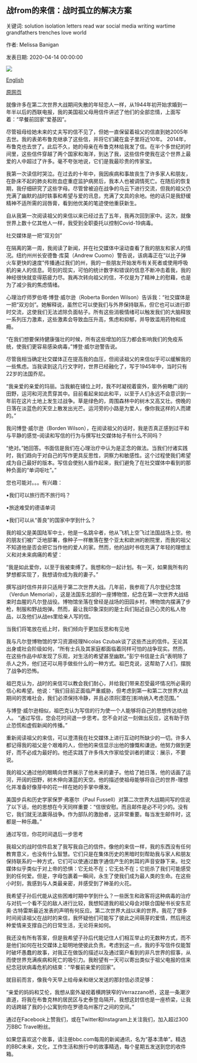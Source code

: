 ## 战from的来信：战时孤立的解决方案

关键词: solution isolation letters read war social media writing wartime grandfathers trenches love world

作者: Melissa Banigan

发表日期: 2020-04-14 00:00:00

![](https://ichef.bbci.co.uk/wwfeatures/live/624_351/images/live/p0/89/f9/p089f98z.jpg)

[English](Letters%20from%20the%20trenches%3A%20A%20wartime%20solution%20to%20isolation.md)

[原网页](https://www.bbc.com/travel/story/20200414-how-letter-writing-can-bring-us-together-in-tough-times)

就像许多在第二次世界大战期间失散的年轻恋人一样，从1944年初开始求婚到一年半以后的西联电报，我的美国祖父母用信件讲述了他们的全部恋情，上面写着：“早餐前回家”爱基因”。

尽管祖母给她未来的丈夫写的信不见了，但她一直保留着祖父的信直到她2005年去世。我的表弟布鲁克继承了这些信，并将它们藏在盒子里将近10年。 2014年，布鲁克也去世了。此后不久，她的母亲在布鲁克林给我发了信。在半个多世纪的时间里，这些信件穿越了两个国家和海洋，到达了我，这些信件使我在这个世界上最爱的人中超过了许多。毫不夸张地说，它们是我最珍贵的传家宝。

我第一次读信时哭泣。在过去的十年中，我因疾病和事故丧生了许多家人和朋友，在卧床不起的肺炎和败血症重症监护病房后，我本人也被调情死亡。在随后的恢复期，我仔细研究了这些字母。尽管曾被迫在战争的乌云下进行交流，但我的祖父仍充满了幽默的战时轶事和希望与爱的讯息，充满了文具的余地。他的话只是我舒缓精神不适所需的润唇膏，看到他优美的笔迹使他重获新生。

自从我第一次阅读祖父的来信以来已经过去了五年，我再次回到家中。这次，就像世界上数十亿其他人一样，我受到全职委托以控制Covid-19病毒。

社交媒体是一把“双刃剑”

在隔离的第一周，我阅读了新闻，并在社交媒体中滚动查看了我的朋友和家人的情况。纽约州州长安德鲁·库莫（Andrew Cuomo）警告说，该病毒正在“以比子弹火车更快的速度”传播通过我们的州，我的一些朋友开始发布有关死者或使用呼吸机的亲人的信息。苛刻的现实，可怕的统计数字和错误的信息不断冲击着我，我的神经很快就变得筋疲力尽。我再次转向祖父的信，不仅是为了精神上的慰藉，也是为了减少我的焦虑情绪。

心理治疗师罗伯塔·博登·威尔逊（Roberta Borden Wilson）告诉我：“社交媒体是一把“双刃剑”。她解释说，虽然它可以使我们与外界保持联系，但它也可以进行即时交流，这使我们无法滤除负面帖子。所有这些消极情绪可以触发我们的大脑释放一系列压力激素，这些激素会导致血压升高，焦虑和抑郁，并导致滥用药物和成瘾。

“在我们想要保持健康强壮的时候，所有这些增加的压力都会影响我们的免疫系统，使我们更容易感染病毒，”博登·威尔逊警告说。

尽管我相当确定社交媒体正在提高我的血压，但阅读祖父的来信似乎可以缓解我的一些焦虑。当我读到这几行文字时，世界已经融化了，写于1945年中，当时只有22岁的法国乔尼。

“我亲爱的亲爱的玛丽。当我躺在铺位上时，我不时凝视着窗外，窗外俯瞰广阔的田野，运河和河流贯穿其中。目前看起来如此和平，以至于人们永远不会意识到一年前在这片土地上发生过战争。草是绿色的，周围森林中的树木又高又壮。傍晚的日落在淡蓝色的天空上散发出光芒。运河旁的小路是为爱人，像你我这样的人而建的。”

我问博登·威尔逊（Borden Wilson），在阅读祖父的话时，我是否真正感到过平和与平静的感觉–阅读和写信的行为与撰写社交媒体帖子有什么不同吗？

“绝对。”她回答。书面信是我们在心理治疗中认为是正念的做法。当我们付诸实践时，我们趋向于对自己的写作更具反思性，洞察力和敏感性。这个过程使我们希望成为自己最好的版本。写信会使别人振作起来，我们避免了在社交媒体中看到的那种负面的“单词呕吐”。”

您也可能对。。。有兴趣：

•我们可以旅行而不旅行吗？

•旅途难受的德语单词

•我们可以从“善良”的国家中学到什么？

我的祖父是美国陆军中士，他是一名跳伞者，他从飞机上空飞过法国战场上空。他的朋友们被广泛地部署，像种子一样散落在整个亚太和欧洲的剧院里，而我的祖父不知道他是否会把它当作他的爱人的家。然而，他的战时书信充满了年轻的理想主义和对未来病痛的希望：

“我是如此爱你，以至于我被束缚了。我想和你一起计划。有一天，如果我所有的梦想都实现了，我想请你成为我的妻子。”

撰写战时信件并非只适用于第二次世界大战。几年前，我参观了凡尔登纪念馆（Verdun Memorial），这是法国东北部的一座博物馆，纪念在第一次世界大战结束时血腥的凡尔登战役。博物馆坐落在曾经是战场的田园乡村，博物馆内摆满了步枪，制服和野战炮弹。然而，最让我印象深刻的是士兵们贴近自己心灵的私人物品，以及他们从战es里给亲人写的信。

当我们将笔放在纸上时，我们倾向于更加反思和有见地

我与凡尔登博物馆的学习资源经理Nicolas Czubak谈了这些杰出的信件。无论其出身或社会阶级如何，“所有士兵及其家庭都面临着同样可怕的战争现实。然而，在这些作品中却发现了乐观，对生活的希望甚至幽默。”彭宁书信是士兵“表明除了杀人之外，他们还可以用手做些什么的一种方式。祖巴克说，这帮助了人们，摆脱了战争的恐怖。

祖巴克认为，战时的来信可以教会我们耐心，并给我们带来忍受最坏情况所必需的信心和希望。他说：“我们目前正面临严重威胁，但考虑到第一和第二次世界大战期间的苦难社会，我们必须保持冷静，并且必须将[潜在]影响纳入考虑范围。”

与博登·威尔逊相似，祖巴克认为写信的行为使一个人能够将自己的思想传达给他人。 “通过写信，您会花时间退一步思考。您不会对这一刻做出反应，这有助于防止恐慌和虚假新闻的传播。”

重新阅读祖父的来信，可以澄清我在社交媒体上进行互动时所缺少的一切。许多人都记得我的祖父是个艰难的人，但他的来信显示出他的慷慨和谦逊。他努力做到更好，而不必成为最好的。他还实践了许多伟大作家给受训者的建议：展示，不要说。

我的祖父通过他的眼睛向世界展示了他未来的妻子。他给了她日落，他的话画了运河，开阔的田野，树木伸向湛蓝的天空。他的描述使祖母能够将自己的世界-理想化并准备好像芽中的花一样在她的手掌中爆发。

美国步兵和历史学家保罗·弗塞尔（Paul Fussell）对第二次世界大战期间写的信说了以下话，他的思想在今天同样重要：“信很安慰。而且邮件是必不可少的。没有它，我们就无法赢得战争。作为部队的激励者，这非常重要。每当发生邮件时，这都是一种乐趣。”

通过写信，你花时间退后一步思考

我祖父的战时信件启发了我写我自己的信件。像他的来信一样，我的东西没有任何教育意义，也没有什么智慧。它们只是在集体历史的黑暗时刻帮助我与家人和朋友保持联系的一种方式，它们可以使通过数字通信产生的刺耳的声音安静下来。社交媒体似乎类似于对上帝的恐惧：它无处不在；它无处不在；它扼杀了我们可能感受到的任何爱。但是，字母包裹着一瞬间，永生了使我们成为最人类的生命。在这些小时刻，我感到与人类最亲密，并感受到了神圣的火花。

我希望子孙后代能从这些困难时期中学到什么？一些医生和政客将这种病毒的治疗与对抗一个看不见的敌人进行比较，我想知道我的祖父母会对联合国秘书长安东尼奥·古特雷斯最近发表的声明有何反应。第二次世界大战以来的世界。我花了很多时间阅读祖父在战时的来信，我怀疑他们可能写了彼此之间萌芽的爱情，然后用这种爱情来支撑自己的日常生活，无论将来如何。

我还没有所有答案，但是我希望子孙后代能记住人们相互举止的无数种方式，而不是他们如何在社交媒体上聪明地使彼此负责。考虑到这一点，我的手写信件仅能暂时破坏愚蠢的故事，对我正在做饭的描述以及通过窗户看到的非凡世界的叙事，从而使世界充满疾病和死亡的吸引力。我盼望有一天可以寄出类似于祖父电报的信来纪念冠状病毒危机的结束：“早餐前亲爱的回家”。

就目前而言，像我今天早上给母亲和继父发送的那封信必须足够：

“亲爱的妈妈和艾伦，我想从窗外凝视着横跨狭窄的Verrazzano桥，这是一条潮汐直道，将我在布鲁克林的居民区与史泰登岛隔开。我想这封信也是一座桥梁，让我的话跨越了我的小公寓到你在罗德岛州客厅之间的空间。”

通过在Facebook上赞我们，或在Twitter和Instagram上关注我们，加入超过300万BBC Travel粉丝。

如果您喜欢这个故事，请注册bbc.com每周的新闻通讯，名为“基本清单”。精选的BBC未来，文化，工作生活和旅行中的故事精选，每个星期五发送到您的收件箱。